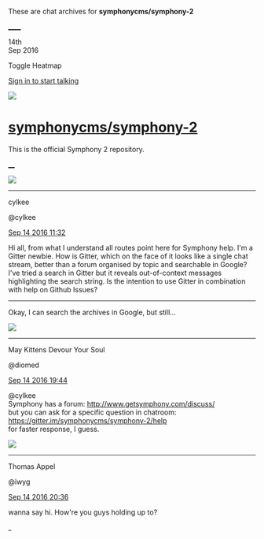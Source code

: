 These are chat archives for **symphonycms/symphony-2**

[__](/symphonycms/symphony-2/archives/2016/09/15)[__](/symphonycms/symphony-2/archives/2016/09/13)

14th  
Sep 2016

Toggle Heatmap

[Sign in to start talking](/login?action=login&button=archive-login)

![](https://avatars-02.gitter.im/group/iv/3/57542c45c43b8c601977197e?s=48)

#  [symphonycms/symphony-2](/symphonycms/symphony-2)

This is the official Symphony 2 repository.

[ __](/orgs/symphonycms/rooms "More symphonycms rooms")

![](https://avatars0.githubusercontent.com/u/11518707?v=3&s=30)

____

cylkee

@cylkee

[Sep 14 2016
11:32](https://gitter.im/symphonycms/symphony-2?at=57d9353cb8d4c1384090f1ab)

Hi all, from what I understand all routes point here for Symphony help. I'm a
Gitter newbie. How is Gitter, which on the face of it looks like a single chat
stream, better than a forum organised by topic and searchable in Google? I've
tried a search in Gitter but it reveals out-of-context messages highlighting
the search string. Is the intention to use Gitter in combination with help on
Github Issues?

____

Okay, I can search the archives in Google, but still...

![](https://avatars1.githubusercontent.com/u/72777?v=3&s=30)

____

May Kittens Devour Your Soul

@diomed

[Sep 14 2016
19:44](https://gitter.im/symphonycms/symphony-2?at=57d9a8a5aabc89857fa200c2)

@cylkee  
Symphony has a forum: <http://www.getsymphony.com/discuss/>  
but you can ask for a specific question in chatroom:  
<https://gitter.im/symphonycms/symphony-2/help>  
for faster response, I guess.

![](https://avatars0.githubusercontent.com/u/718537?v=3&s=30)

____

Thomas Appel

@iwyg

[Sep 14 2016
20:36](https://gitter.im/symphonycms/symphony-2?at=57d9b4e5df21a75730fa1230)

wanna say hi. How're you guys holding up to?

_


